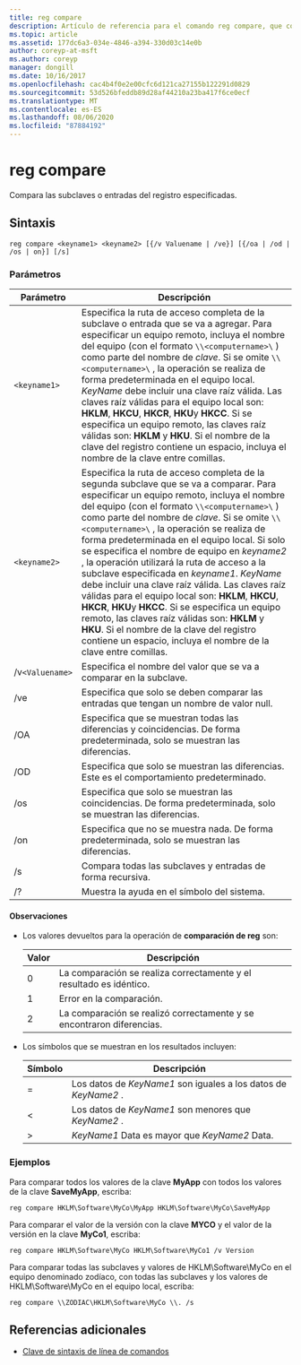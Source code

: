 ```yaml
---
title: reg compare
description: Artículo de referencia para el comando reg compare, que compara las entradas o subclaves del registro especificadas.
ms.topic: article
ms.assetid: 177dc6a3-034e-4846-a394-330d03c14e0b
author: coreyp-at-msft
ms.author: coreyp
manager: dongill
ms.date: 10/16/2017
ms.openlocfilehash: cac4b4f0e2e00cfc6d121ca27155b122291d0829
ms.sourcegitcommit: 53d526bfeddb89d28af44210a23ba417f6ce0ecf
ms.translationtype: MT
ms.contentlocale: es-ES
ms.lasthandoff: 08/06/2020
ms.locfileid: "87884192"
---
```

# <a name="reg-compare"></a>reg compare

Compara las subclaves o entradas del registro especificadas.

## <a name="syntax"></a>Sintaxis

```
reg compare <keyname1> <keyname2> [{/v Valuename | /ve}] [{/oa | /od | /os | on}] [/s]
```

### <a name="parameters"></a>Parámetros

| Parámetro | Descripción |
|--|--|
| `<keyname1>` | Especifica la ruta de acceso completa de la subclave o entrada que se va a agregar. Para especificar un equipo remoto, incluya el nombre del equipo (con el formato `\\<computername>\` ) como parte del nombre de *clave*. Si se omite `\\<computername>\` , la operación se realiza de forma predeterminada en el equipo local. *KeyName* debe incluir una clave raíz válida. Las claves raíz válidas para el equipo local son: **HKLM**, **HKCU**, **HKCR**, **HKU**y **HKCC**. Si se especifica un equipo remoto, las claves raíz válidas son: **HKLM** y **HKU**. Si el nombre de la clave del registro contiene un espacio, incluya el nombre de la clave entre comillas. |
| `<keyname2>` | Especifica la ruta de acceso completa de la segunda subclave que se va a comparar. Para especificar un equipo remoto, incluya el nombre del equipo (con el formato `\\<computername>\` ) como parte del nombre de *clave*. Si se omite `\\<computername>\` , la operación se realiza de forma predeterminada en el equipo local. Si solo se especifica el nombre de equipo en *keyname2* , la operación utilizará la ruta de acceso a la subclave especificada en *keyname1*. *KeyName* debe incluir una clave raíz válida. Las claves raíz válidas para el equipo local son: **HKLM**, **HKCU**, **HKCR**, **HKU**y **HKCC**. Si se especifica un equipo remoto, las claves raíz válidas son: **HKLM** y **HKU**. Si el nombre de la clave del registro contiene un espacio, incluya el nombre de la clave entre comillas. |
| /v`<Valuename>` | Especifica el nombre del valor que se va a comparar en la subclave. |
| /ve | Especifica que solo se deben comparar las entradas que tengan un nombre de valor null. |
| /OA | Especifica que se muestran todas las diferencias y coincidencias. De forma predeterminada, solo se muestran las diferencias. |
| /OD | Especifica que solo se muestran las diferencias. Este es el comportamiento predeterminado. |
| /os | Especifica que solo se muestran las coincidencias. De forma predeterminada, solo se muestran las diferencias. |
| /on | Especifica que no se muestra nada. De forma predeterminada, solo se muestran las diferencias. |
| /s | Compara todas las subclaves y entradas de forma recursiva. |
| /? | Muestra la ayuda en el símbolo del sistema. |

#### <a name="remarks"></a>Observaciones

- Los valores devueltos para la operación de **comparación de reg** son:

    | Valor | Descripción |
    |--|--|
    | 0 | La comparación se realiza correctamente y el resultado es idéntico. |
    | 1 | Error en la comparación. |
    | 2 | La comparación se realizó correctamente y se encontraron diferencias. |

- Los símbolos que se muestran en los resultados incluyen:

    | Símbolo | Descripción |
    |--|--|
    | = | Los datos de *KeyName1* son iguales a los datos de *KeyName2* . |
    | < | Los datos de *KeyName1* son menores que *KeyName2* . |
    | > | *KeyName1* Data es mayor que *KeyName2* Data. |

### <a name="examples"></a>Ejemplos

Para comparar todos los valores de la clave **MyApp** con todos los valores de la clave **SaveMyApp**, escriba:

```
reg compare HKLM\Software\MyCo\MyApp HKLM\Software\MyCo\SaveMyApp
```

Para comparar el valor de la versión con la clave **MYCO** y el valor de la versión en la clave **MyCo1**, escriba:

```
reg compare HKLM\Software\MyCo HKLM\Software\MyCo1 /v Version
```

Para comparar todas las subclaves y valores de HKLM\Software\MyCo en el equipo denominado zodíaco, con todas las subclaves y los valores de HKLM\Software\MyCo en el equipo local, escriba:

```
reg compare \\ZODIAC\HKLM\Software\MyCo \\. /s
```

## <a name="additional-references"></a>Referencias adicionales

- [Clave de sintaxis de línea de comandos](command-line-syntax-key.md)
